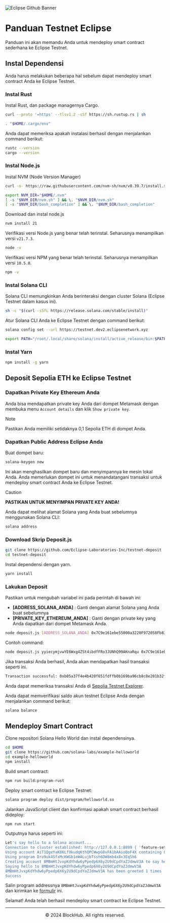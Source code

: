 ![Eclipse Github Banner](https://github.com/BlockchainsHub/Testnet/assets/77204008/fc25892b-e8ab-4f3e-8b19-430f94420bd8)

# Panduan Testnet Eclipse
Panduan ini akan memandu Anda untuk mendeploy smart contract sederhana ke Eclipse Testnet.

## Instal Dependensi
Anda harus melakukan beberapa hal sebelum dapat mendeploy smart contract Anda ke Eclipse Testnet.

### Instal Rust
Instal Rust, dan package managernya Cargo.
```bash
curl --proto '=https' --tlsv1.2 -sSf https://sh.rustup.rs | sh

. "$HOME/.cargo/env"
```

Anda dapat memeriksa apakah instalasi berhasil dengan menjalankan command berikut:
```bash
rustc --version
cargo --version
```

### Instal Node.js
Instal NVM (Node Version Manager)
```bash
curl -o- https://raw.githubusercontent.com/nvm-sh/nvm/v0.39.7/install.sh | bash

export NVM_DIR="$HOME/.nvm"
[ -s "$NVM_DIR/nvm.sh" ] && \. "$NVM_DIR/nvm.sh"
[ -s "$NVM_DIR/bash_completion" ] && \. "$NVM_DIR/bash_completion"
```

Download dan instal node.js
```bash
nvm install 21
```

Verifikasi versi Node.js yang benar telah terinstal. Seharusnya menampilkan versi `v21.7.3`.
```bash
node -v
```

Verifikasi versi NPM yang benar telah terinstal. Seharusnya menampilkan versi `10.5.0`.
```bash
npm -v
```

### Instal Solana CLI
Solana CLI memungkinkan Anda berinteraksi dengan cluster Solana (Eclipse Testnet dalam kasus ini).
```bash
sh -c "$(curl -sSfL https://release.solana.com/stable/install)"
```

Atur Solana CLI Anda ke Eclipse Testnet dengan command berikut:
```bash
solana config set --url https://testnet.dev2.eclipsenetwork.xyz

export PATH="/root/.local/share/solana/install/active_release/bin:$PATH"
```

### Instal Yarn
```bash
npm install -g yarn
```

## Deposit Sepolia ETH ke Eclipse Testnet
### Dapatkan Private Key Ethereum Anda
Anda bisa mendapatkan private key Anda dari dompet Metamask dengan membuka menu `Account details` dan klik `Show private key`.

> [!NOTE]
> Pastikan Anda memiliki setidaknya 0,1 Sepolia ETH di dompet Anda.

### Dapatkan Public Address Eclipse Anda
Buat dompet baru:
```bash
solana-keygen new
```
Ini akan menghasilkan dompet baru dan menyimpannya ke mesin lokal Anda. Anda memerlukan dompet ini untuk menandatangani transaksi untuk mendeploy smart contract Anda ke Eclipse Testnet.

> [!CAUTION]
> **PASTIKAN UNTUK MENYIMPAN PRIVATE KEY ANDA!**

Anda dapat melihat alamat Solana yang Anda buat sebelumnya menggunakan Solana CLI:
```bash
solana address
```

### Download Skrip Deposit.js
```bash
git clone https://github.com/Eclipse-Laboratories-Inc/testnet-deposit
cd testnet-deposit
```

Instal dependensi dengan yarn.
```bash
yarn install
```

### Lakukan Deposit
Pastikan untuk mengubah variabel ini pada perintah di bawah ini:
- **[ADDRESS_SOLANA_ANDA]** : Ganti dengan alamat Solana yang Anda buat sebelumnya
- **[PRIVATE_KEY_ETHEREUM_ANDA]** : Ganti dengan private key yang Anda dapatkan dari dompet Metamask Anda.

```bash
node deposit.js [ADDRESS_SOLANA_ANDA] 0x7C9e161ebe55000a3220F972058Fb83273653a6e 1500000 100 [PRIVATE_KEY_ETHEREUM_ANDA] https://rpc.sepolia.org
```

Contoh command:
```bash
node deposit.js yyiecymjvwYE6Wxg4ZSt4ibdfFRo3JUNhQ99AKnaRqu 0x7C9e161ebe55000a3220F972058Fb83273653a6e 15000000 100 3e1bf180e4778c7944f509b422711101186d26ac15337934f12088623755c0b7 https://rpc.sepolia.org/
```

Jika transaksi Anda berhasil, Anda akan mendapatkan hasil transaksi seperti ini.
```bash
Transaction successful: 0xb05a37f4e4b420f651fdffb0b169ba96cb8c8e201b32f3d8d0c94705d7dc6d5f
```

Anda dapat memeriksa transaksi Anda di [Sepolia Testnet Explorer](https://sepolia.etherscan.io/).

Anda dapat memverifikasi saldo akun testnet Eclipse Anda dengan menjalankan command berikut:
```bash
solana balance
```

## Mendeploy Smart Contract
Clone repositori Solana Hello World dan instal dependensinya.
```bash
cd $HOME
git clone https://github.com/solana-labs/example-helloworld
cd example-helloworld
npm install
```

Build smart contract:
```bash
npm run build:program-rust
```

Deploy smart contract ke Eclipse Testnet:
```bash
solana program deploy dist/program/helloworld.so
```

Jalankan JavaScript client dan konfirmasi apakah smart contract berhasil dideploy:
```bash
npm run start
```

Outputnya harus seperti ini:
```bash
Let's say hello to a Solana account...
Connection to cluster established: http://127.0.0.1:8899 { 'feature-set': 2045430982, 'solana-core': '1.7.8' }
Using account AiT1QgeYaK86Lf9kudqKthQPCWwpG8vFA1bAAioBoF4X containing 0.00141872 SOL to pay for fees
Using program Dro9uk45fxMcKWGb1eWALujbTssh6DW8mb4x8x3Eq5h6
Creating account 8MBmHtJvxpKdYhdw6yPpedp6X6y2U9dCpdYaZJdmwV3A to say hello to
Saying hello to 8MBmHtJvxpKdYhdw6yPpedp6X6y2U9dCpdYaZJdmwV3A
8MBmHtJvxpKdYhdw6yPpedp6X6y2U9dCpdYaZJdmwV3A has been greeted 1 times
Success
```

Salin program addressnya `8MBmHtJvxpKdYhdw6yPpedp6X6y2U9dCpdYaZJdmwV3A` dan kirimkan ke [formulir](https://forms.gle/yJfFABQDPmpvgzAf7) ini.

Selamat! Anda telah berhasil mendeploy smart contract ke Eclipse Testnet.

-----------------------------------------------------------------

<p align="center">
  &copy; 2024 BlockHub. All rights reserved.
</p>